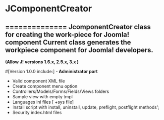 # JComponentCreator
==============
JcomponentCreator class for creating the work-piece for Joomla! component
Current class generates the workpiece component for Joomla! developers.
--------------
**(Allow J! versions 1.6.x, 2.5.x, 3.x )**

#[Version 1.0.0 include:]
**- Administrator part**
- Valid component XML file
- Create component menu option
- Controllers/Models/Forms/Fields/Views folders
- Sample view with empty tmpl
- Languages ini files [ +sys file]
- Install script with install, uninstall, update, preflight, postflight methods';
- Security index.html files